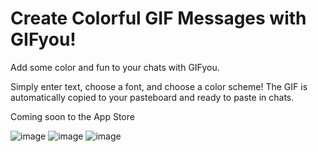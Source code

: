 #  Create Colorful GIF Messages with GIFyou!

Add some color and fun to your chats with GIFyou.  

Simply enter text, choose a font, and choose a color scheme! The GIF is automatically copied to your pasteboard and ready to paste in chats.

Coming soon to the App Store

![image](https://user-images.githubusercontent.com/52143620/161446274-e652a275-3a0e-4cc3-8c06-1d6d0192fe2c.png) ![image](https://user-images.githubusercontent.com/52143620/161446262-7aff9ae7-a3f7-4234-83d1-dd8556b40eb0.png) ![image](https://user-images.githubusercontent.com/52143620/161446226-4427961a-d9d1-4897-b00a-1dc91602b9b1.png)



